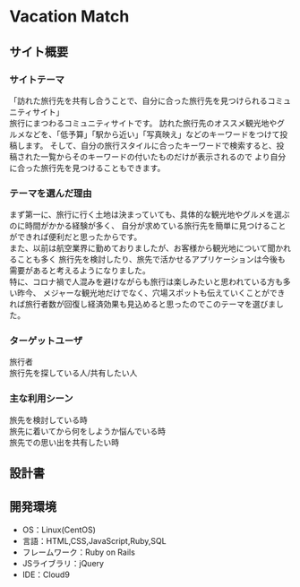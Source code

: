 # Vacation Match

## サイト概要
### サイトテーマ
「訪れた旅行先を共有し合うことで、自分に合った旅行先を見つけられるコミュニティサイト」<br>
旅行にまつわるコミュニティサイトです。
訪れた旅行先のオススメ観光地やグルメなどを、「低予算」「駅から近い」「写真映え」などのキーワードをつけて投稿します。
そして、自分の旅行スタイルに合ったキーワードで検索すると、投稿された一覧からそのキーワードの付いたものだけが表示されるので
より自分に合った旅行先を見つけることもできます。

### テーマを選んだ理由
まず第一に、旅行に行く土地は決まっていても、具体的な観光地やグルメを選ぶのに時間がかかる経験が多く、
自分が求めている旅行先を簡単に見つけることができれば便利だと思ったからです。<br>
また、以前は航空業界に勤めておりましたが、お客様から観光地について聞かれることも多く
旅行先を検討したり、旅先で活かせるアプリケーションは今後も需要があると考えるようになりました。<br>
特に、コロナ禍で人混みを避けながらも旅行は楽しみたいと思われている方も多い昨今、
メジャーな観光地だけでなく、穴場スポットも伝えていくことができれば旅行者数が回復し経済効果も見込めると思ったのでこのテーマを選びました。<br>

### ターゲットユーザ
旅行者<br>
旅行先を探している人/共有したい人

### 主な利用シーン
旅先を検討している時<br>
旅先に着いてから何をしようか悩んでいる時<br>
旅先での思い出を共有したい時<br>

## 設計書

## 開発環境
- OS：Linux(CentOS)
- 言語：HTML,CSS,JavaScript,Ruby,SQL
- フレームワーク：Ruby on Rails
- JSライブラリ：jQuery
- IDE：Cloud9
